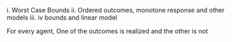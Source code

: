 i. Worst Case Bounds 
ii. Ordered outcomes, monotone response and other models 
iii. iv bounds and linear model 


For every agent, One of the outcomes is realized and the other is not